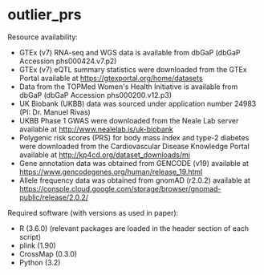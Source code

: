 # outlier_prs

Resource availability:
* GTEx (v7) RNA-seq and WGS data is available from dbGaP (dbGaP Accession phs000424.v7.p2)
* GTEx (v7) eQTL summary statistics were downloaded from the GTEx Portal available at https://gtexportal.org/home/datasets
* Data from the TOPMed Women's Health Initiative is available from dbGaP (dbGaP Accession phs000200.v12.p3)
* UK Biobank (UKBB) data was sourced under application number 24983 (PI: Dr. Manuel Rivas) 
* UKBB Phase 1 GWAS were downloaded from the Neale Lab server available at http://www.nealelab.is/uk-biobank
* Polygenic risk scores (PRS) for body mass index and type-2 diabetes were downloaded from the Cardiovascular Disease Knowledge Portal available at http://kp4cd.org/dataset_downloads/mi
* Gene annotation data was obtained from GENCODE (v19) available at https://www.gencodegenes.org/human/release_19.html 
* Allele frequency data was obtained from gnomAD (r2.0.2) available at https://console.cloud.google.com/storage/browser/gnomad-public/release/2.0.2/ 

Required software (with versions as used in paper):
* R (3.6.0) (relevant packages are loaded in the header section of each script)
* plink (1.90)
* CrossMap (0.3.0)
* Python (3.2)